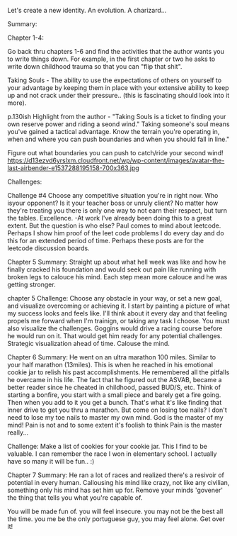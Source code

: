 Let's create a new identity. An evolution. A charizard... 

Summary: 

Chapter 1-4:

Go back thru chapters 1-6 and find the activities that the author wants you to write things down. For example, in the first chapter or two he asks to write down childhood trauma so that you can "flip that shit". 

Taking Souls - The ability to use the expectations of others on yourself to your advantage by keeping them in place with your extensive ability to keep up and not crack under their pressure.. (this is fascinating should look into it more).

p.130ish
Highlight from the author - "Taking Souls is a ticket to finding your own reserve power and riding a seond wind."
Taking someone's soul means you've gained a tactical advantage. Know the terrain you're operating in, when and where you can push boundaries and when you should fall in line."

Figure out what boundaries you can push to catch/ride your second wind! https://d13ezvd6yrslxm.cloudfront.net/wp/wp-content/images/avatar-the-last-airbender-e1537288195158-700x363.jpg





Challenges:

Challenge #4 Choose any competitive situation you're in right now. Who isyour opponent? Is it your teacher boss or unruly client? No matter how they're treating you there is only one way to not earn their respect, but turn the tables. Excellence.
-At work I've already been doing this to a great extent. But the question is who else? Paul comes to mind about leetcode. Perhaps I show him proof of the leet code problems I do every day and do this for an extended period of time. Perhaps these posts are for the leetcode discussion boards.

Chapter 5 Summary: Straight up about what hell week was like and how he finally cracked his foundation and would seek out pain like running with broken legs to calouce his mind. Each step mean more calouce and he was getting stronger.

chapter 5 Challenge: Choose any obstacle in your way, or set a new goal, and visualize overcoming or achieving it. I start by painting a picture of what my success looks and feels like. I'll think about it every day and that feeling propels me forward when I'm trainign, or taking any task I choose. You must also visualize the challenges. Goggins would drive a racing course before he would run on it. That would get him ready for any potential challenges. Strategic visualization ahead of time. Calouse the mind.

Chapter 6 Summary: He went on an ultra marathon 100 miles. Similar to your half marathon (13miles). This is when he reached in his emotional cookie jar to relish his past accomplishments. He remembered all the pitfalls he overcame in his life. The fact that he figured out the ASVAB, became a better reader since he cheated in childhood, passed BUD/S, etc. Think of starting a bonfire, you start with a small piece and barely get a fire going. Then when you add to it you get a bunch. That's what it's like finding that inner drive to get you thru a marathon. But come on losing toe nails? I don't need to lose my toe nails to master my own mind. God is the master of my mind! Pain is not and to some extent it's foolish to think Pain is the master really...

Challenge: Make a list of cookies for your cookie jar. This I find to be valuable. I can remember the race I won in elementary school. I actually have so many it will be fun.. :)

Chapter 7 Summary: He ran a lot of races and realized there's a resivoir of potential in every human. Callousing his mind like crazy, not like any civilian, something only his mind has set him up for. Remove your minds 'govener' the thing that tells you what you're capable of. 

You will be made fun of. you will feel insecure. you may not be the best all the time. you me be the only portuguese guy, you may feel alone. Get over it!

